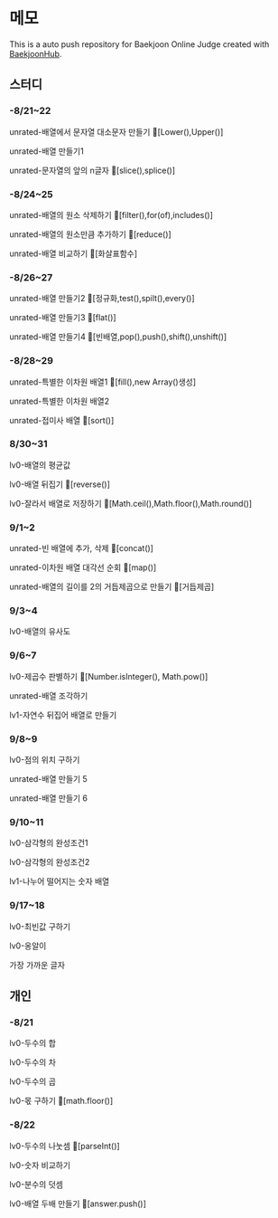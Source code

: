# 메모
This is a auto push repository for Baekjoon Online Judge created with [BaekjoonHub](https://github.com/BaekjoonHub/BaekjoonHub).

## 스터디

### -8/21~22

unrated-배열에서 문자열 대소문자 만들기 💙[Lower(),Upper()]

unrated-배열 만들기1

unrated-문자열의 앞의 n글자 💙[slice(),splice()]

### -8/24~25

unrated-배열의 원소 삭제하기 💙[filter(),for(of),includes()]

unrated-배열의 원소만큼 추가하기 💙[reduce()]

unrated-배열 비교하기 💙[화살표함수]

### -8/26~27

unrated-배열 만들기2 💙[정규화,test(),spilt(),every()]

unrated-배열 만들기3 💙[flat()]

unrated-배열 만들기4 💙[빈배열,pop(),push(),shift(),unshift()]

### -8/28~29

unrated-특별한 이차원 배열1 💙[fill(),new Array()생성]

unrated-특별한 이차원 배열2

unrated-접미사 배열 💙[sort()]

### 8/30~31
lv0-배열의 평균값

lv0-배열 뒤집기 💙[reverse()]

lv0-잘라서 배열로 저장하기 💙[Math.ceil(),Math.floor(),Math.round()]

### 9/1~2
unrated-빈 배열에 추가, 삭제 💙[concat()]

unrated-이차원 배열 대각선 순회 💙[map()]

unrated-배열의 길이를 2의 거듭제곱으로 만들기 💙[거듭제곱]

### 9/3~4
lv0-배열의 유사도

### 9/6~7
lv0-제곱수 판별하기 💙[Number.isInteger(), Math.pow()]

unrated-배열 조각하기

lv1-자연수 뒤집어 배열로 만들기

### 9/8~9
lv0-점의 위치 구하기

unrated-배열 만들기 5

unrated-배열 만들기 6

### 9/10~11
lv0-삼각형의 완성조건1

lv0-삼각형의 완성조건2

lv1-나누어 떨어지는 숫자 배열

### 9/17~18
lv0-최빈값 구하기

lv0-옹알이

가장 가까운 글자

## 개인

### -8/21

lv0-두수의 합

lv0-두수의 차

lv0-두수의 곱

lv0-몫 구하기 💙[math.floor()]

### -8/22

lv0-두수의 나눗셈 💙[parseInt()]

lv0-숫자 비교하기 

lv0-분수의 덧셈

lv0-배열 두배 만들기 💙[answer.push()]

